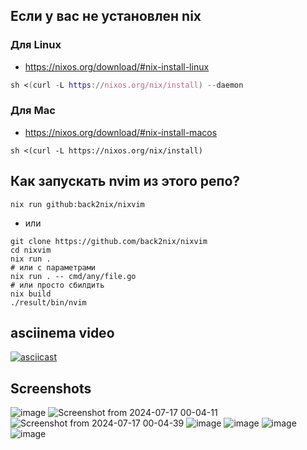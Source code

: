 ## Если у вас не установлен nix

### Для Linux
- https://nixos.org/download/#nix-install-linux
```nix
sh <(curl -L https://nixos.org/nix/install) --daemon
```

### Для Mac
- https://nixos.org/download/#nix-install-macos
```
sh <(curl -L https://nixos.org/nix/install)
```

## Как запускать nvim из этого репо?

```
nix run github:back2nix/nixvim
```
- или

```
git clone https://github.com/back2nix/nixvim
cd nixvim
nix run .
# или с параметрами
nix run . -- cmd/any/file.go
# или просто сбилдить
nix build
./result/bin/nvim
```
## asciinema video

[![asciicast](https://asciinema.org/a/Dg6RxATpQgSRQvQtyWgG1uB0d.svg)](https://asciinema.org/a/Dg6RxATpQgSRQvQtyWgG1uB0d?autoplay=1)

## Screenshots

![image](https://github.com/user-attachments/assets/13fce37a-82cf-4495-9d19-1ee0a100dcd2)
![Screenshot from 2024-07-17 00-04-11](https://github.com/user-attachments/assets/6f3ed364-b985-412f-be80-3cb5e4037fed)
![Screenshot from 2024-07-17 00-04-39](https://github.com/user-attachments/assets/4badc450-900e-4a54-ad7d-d7976349ca01)
![image](https://github.com/user-attachments/assets/cc065ec0-ce20-4338-a45b-7b0d99ee32dd)
![image](https://github.com/user-attachments/assets/9d9ed1c2-43f3-46be-94a0-c00b7b7d50dd)
![image](https://github.com/user-attachments/assets/223b0c0f-3c60-44de-a10b-d5b28abec714)
![image](https://github.com/user-attachments/assets/b168def4-a0ee-4f99-a34e-501275976d43)
